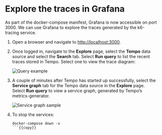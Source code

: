 # Explore the traces in Grafana

As part of the docker-compose manifest, Grafana is now accessible on port 3000. We can use Grafana to explore the traces generated by the k6-tracing service.

1. Open a browser and navigate to [http://localhost:3000]({{TRAFFIC_HOST1_3000}}).

1. Once logged in, navigate to the **Explore** page, select the **Tempo** data source and select the **Search** tab. Select **Run query** to list the recent traces stored in Tempo. Select one to view the trace diagram:

   ![Query example](https://grafana.com/docs/tempo/latest/setup/assets/setup-linux-run-query.png)

1. A couple of minutes after Tempo has started up successfully, select the **Service graph** tab for the Tempo data source in the **Explore** page. Select **Run query** to view a service graph, generated by Tempo’s metrics-generator.

   ![Service graph sample](https://grafana.com/docs/tempo/latest/setup/assets/setup-linux-node-graph.png)

1. To stop the services:

   ```
   docker-compose down -v
   ```{{copy}}
